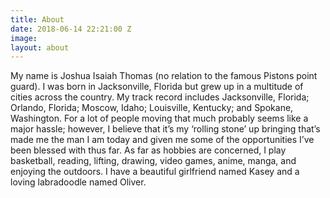 ```yaml
---
title: About
date: 2018-06-14 22:21:00 Z
image: 
layout: about
---
```


My name is Joshua Isaiah Thomas (no relation to the famous Pistons point guard). I was born in Jacksonville, Florida but grew up in a multitude of cities across the country. My track record includes Jacksonville, Florida; Orlando, Florida; Moscow, Idaho; Louisville, Kentucky; and Spokane, Washington. For a lot of people moving that much probably seems like a major hassle; however, I believe that it’s my ‘rolling stone’ up bringing that’s made me the man I am today and given me some of the opportunities I’ve been blessed with thus far. As far as hobbies are concerned, I play basketball, reading, lifting, drawing, video games, anime, manga, and enjoying the outdoors. I have a beautiful girlfriend named Kasey and a loving labradoodle named Oliver.